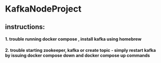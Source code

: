 # KafkaNodeProject
## instructions:
#### 1. trouble running docker compose , install kafka using homebrew
#### 2. trouble starting zookeeper, kafka or create topic - simply restart kafka by issuing docker compose down and docker compose up commands




